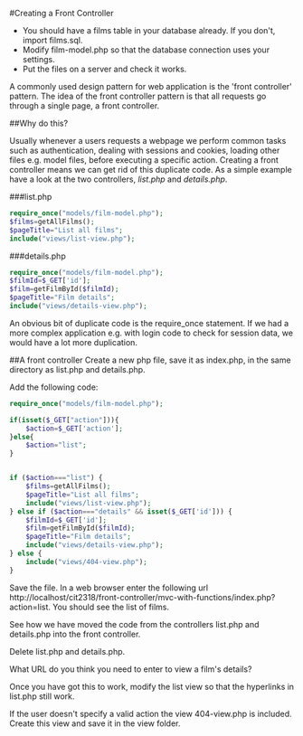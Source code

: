 #Creating a Front Controller

* You should have a films table in your database already. If you don't, import films.sql.
* Modify film-model.php so that the database connection uses your settings.
* Put the files on a server and check it works.

A commonly used design pattern for web application is the 'front controller' pattern. The idea of the front controller pattern is that all requests go through a single page, a front controller.

##Why do this?

Usually whenever a users requests a webpage we perform common tasks such as authentication, dealing with sessions and cookies, loading other files e.g. model files, before executing a specific action. Creating a front controller means we can get rid of this duplicate code. As a simple example have a look at the two controllers, *list.php* and *details.php*.

###list.php
```php
require_once("models/film-model.php");
$films=getAllFilms();
$pageTitle="List all films";
include("views/list-view.php");
```

###details.php
```php
require_once("models/film-model.php");
$filmId=$_GET['id'];
$film=getFilmById($filmId);
$pageTitle="Film details";
include("views/details-view.php");
```

An obvious bit of duplicate code is the require_once statement. If we had a more complex application e.g. with login code to check for session data, we would have a lot more duplication. 

##A front controller
Create a new php file, save it as index.php, in the same directory as list.php and details.php.

Add the following code:

```php
require_once("models/film-model.php");

if(isset($_GET["action"])){
    $action=$_GET['action'];
}else{
    $action="list";
}


if ($action==="list") {
    $films=getAllFilms();
    $pageTitle="List all films";
    include("views/list-view.php");
} else if ($action==="details" && isset($_GET['id'])) {
    $filmId=$_GET['id'];
    $film=getFilmById($filmId);
    $pageTitle="Film details";
    include("views/details-view.php");
} else {
    include("views/404-view.php");
}


```

Save the file.
In a web browser enter the following url http://localhost/cit2318/front-controller/mvc-with-functions/index.php?action=list. You should see the list of films.


See how we have moved the code from the controllers list.php and details.php into the front controller.

Delete list.php and details.php. 

What URL do you think you need to enter to view a film's details?

Once you have got this to work, modify the list view so that the hyperlinks in list.php still work.

If the user doesn't specify a valid action the view 404-view.php is included. Create this view and save it in the view folder.  


